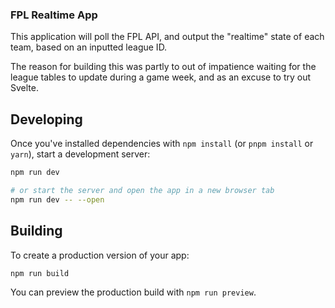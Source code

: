 ### FPL Realtime App

This application will poll the FPL API, and output the "realtime" state of each team, based on an inputted league ID.

The reason for building this was partly to out of impatience waiting for the league tables to update during a game week, and as an excuse to try out Svelte.

## Developing

Once you've installed dependencies with `npm install` (or `pnpm install` or `yarn`), start a development server:

```bash
npm run dev

# or start the server and open the app in a new browser tab
npm run dev -- --open
```

## Building

To create a production version of your app:

```bash
npm run build
```

You can preview the production build with `npm run preview`.
